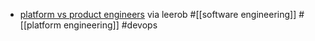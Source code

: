 - [platform vs product engineers](https://leerob.io/blog/product-engineers) via leerob #[[software engineering]] #[[platform engineering]] #devops